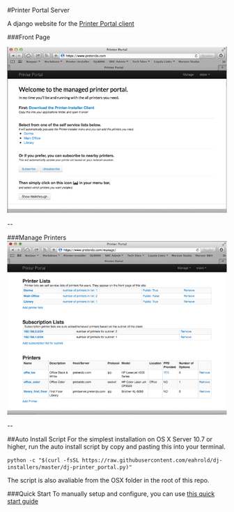 #Printer Portal Server

A django website for the [Printer Portal client][pi_client]

###Front Page

![front][front]

--

###Manage Printers
![manage][manage]

--

##Auto Install Script
For the simplest installation on OS X Server 10.7 or higher, run the auto install script by copy and pasting this into your terminal.
```
python -c "$(curl -fsSL https://raw.githubusercontent.com/eahrold/dj-installers/master/dj-printer_portal.py)"

```

The script is also avaliable from the OSX folder in the root of this repo.

###Quick Start
To manually setup and configure, you can use [this quick start guide][quick-start]

[add_list]:./docs/images/add_list.png
[add_printer]:./docs/images/add_printer.png
[front]:./docs/images/index.png
[manage]:./docs/images/manage.png
[quick-start]:./docs/quick_start.md
[pi_client]:https://github.com/eahrold/Printer-Portal


